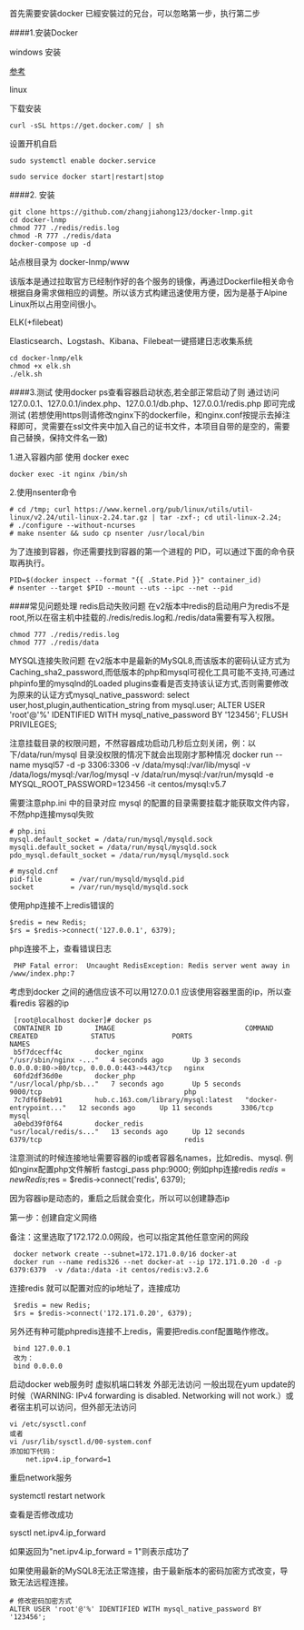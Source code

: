 首先需要安装docker 已經安裝过的兄台，可以忽略第一步，执行第二步


####1.安装Docker

windows 安装

[参考](https://www.jianshu.com/p/27dc76f855f1)


linux

下载安装
````
curl -sSL https://get.docker.com/ | sh
````
设置开机自启
````
sudo systemctl enable docker.service

sudo service docker start|restart|stop
````

####2. 安装
````
git clone https://github.com/zhangjiahong123/docker-lnmp.git
cd docker-lnmp
chmod 777 ./redis/redis.log
chmod -R 777 ./redis/data
docker-compose up -d
````
站点根目录为 docker-lnmp/www

该版本是通过拉取官方已经制作好的各个服务的镜像，再通过Dockerfile相关命令根据自身需求做相应的调整。所以该方式构建迅速使用方便，因为是基于Alpine Linux所以占用空间很小。

ELK(+filebeat)

Elasticsearch、Logstash、Kibana、Filebeat一键搭建日志收集系统

````
cd docker-lnmp/elk
chmod +x elk.sh
./elk.sh
````

####3.测试
使用docker ps查看容器启动状态,若全部正常启动了则 通过访问127.0.0.1、127.0.0.1/index.php、127.0.0.1/db.php、127.0.0.1/redis.php 即可完成测试 (若想使用https则请修改nginx下的dockerfile，和nginx.conf按提示去掉注释即可，灵需要在ssl文件夹中加入自己的证书文件，本项目自带的是空的，需要自己替换，保持文件名一致)

1.进入容器内部
使用 docker exec
````
docker exec -it nginx /bin/sh
````
2.使用nsenter命令
````
# cd /tmp; curl https://www.kernel.org/pub/linux/utils/util-linux/v2.24/util-linux-2.24.tar.gz | tar -zxf-; cd util-linux-2.24;
# ./configure --without-ncurses
# make nsenter && sudo cp nsenter /usr/local/bin
````
为了连接到容器，你还需要找到容器的第一个进程的 PID，可以通过下面的命令获取再执行。
````
PID=$(docker inspect --format "{{ .State.Pid }}" container_id)
# nsenter --target $PID --mount --uts --ipc --net --pid
````


####常见问题处理
redis启动失败问题 在v2版本中redis的启动用户为redis不是root,所以在宿主机中挂载的./redis/redis.log和./redis/data需要有写入权限。

    chmod 777 ./redis/redis.log
    chmod 777 ./redis/data
    
    
MYSQL连接失败问题 在v2版本中是最新的MySQL8,而该版本的密码认证方式为Caching_sha2_password,而低版本的php和mysql可视化工具可能不支持,可通过phpinfo里的mysqlnd的Loaded plugins查看是否支持该认证方式,否则需要修改为原来的认证方式mysql_native_password: select user,host,plugin,authentication_string from mysql.user; ALTER USER 'root'@'%' IDENTIFIED WITH mysql_native_password BY '123456'; FLUSH PRIVILEGES;

注意挂载目录的权限问题，不然容器成功启动几秒后立刻关闭，例：以下/data/run/mysql 目录没权限的情况下就会出现刚才那种情况 docker run --name mysql57 -d -p 3306:3306 -v /data/mysql:/var/lib/mysql -v /data/logs/mysql:/var/log/mysql -v /data/run/mysql:/var/run/mysqld -e MYSQL_ROOT_PASSWORD=123456 -it centos/mysql:v5.7

需要注意php.ini 中的目录对应 mysql 的配置的目录需要挂载才能获取文件内容，不然php连接mysql失败


  ```
  # php.ini
  mysql.default_socket = /data/run/mysql/mysqld.sock
  mysqli.default_socket = /data/run/mysql/mysqld.sock
  pdo_mysql.default_socket = /data/run/mysql/mysqld.sock
  
  # mysqld.cnf
  pid-file       = /var/run/mysqld/mysqld.pid
  socket         = /var/run/mysqld/mysqld.sock
  
  ```

使用php连接不上redis错误的
 ```
 $redis = new Redis;
 $rs = $redis->connect('127.0.0.1', 6379);
 ```
 
php连接不上，查看错误日志
```
 PHP Fatal error:  Uncaught RedisException: Redis server went away in /www/index.php:7
````
考虑到docker 之间的通信应该不可以用127.0.0.1 应该使用容器里面的ip，所以查看redis 容器的ip

```
 [root@localhost docker]# docker ps
 CONTAINER ID        IMAGE                                COMMAND                  CREATED             STATUS              PORTS                                      NAMES
 b5f7dcecff4c        docker_nginx                         "/usr/sbin/nginx -..."   4 seconds ago       Up 3 seconds        0.0.0.0:80->80/tcp, 0.0.0.0:443->443/tcp   nginx
 60fd2df36d0e        docker_php                           "/usr/local/php/sb..."   7 seconds ago       Up 5 seconds        9000/tcp                                   php
 7c7df6f8eb91        hub.c.163.com/library/mysql:latest   "docker-entrypoint..."   12 seconds ago      Up 11 seconds       3306/tcp                                   mysql
 a0ebd39f0f64        docker_redis                         "usr/local/redis/s..."   13 seconds ago      Up 12 seconds       6379/tcp                                   redis
````
注意测试的时候连接地址需要容器的ip或者容器名names，比如redis、mysql. 例如nginx配置php文件解析 fastcgi_pass php:9000; 例如php连接redis $redis = new Redis;$res = $redis->connect('redis', 6379);

因为容器ip是动态的，重启之后就会变化，所以可以创建静态ip


第一步：创建自定义网络

备注：这里选取了172.172.0.0网段，也可以指定其他任意空闲的网段
```
 docker network create --subnet=172.171.0.0/16 docker-at
 docker run --name redis326 --net docker-at --ip 172.171.0.20 -d -p 6379:6379  -v /data:/data -it centos/redis:v3.2.6
```
连接redis 就可以配置对应的ip地址了，连接成功

```
 $redis = new Redis;
 $rs = $redis->connect('172.171.0.20', 6379);
```

另外还有种可能phpredis连接不上redis，需要把redis.conf配置略作修改。
````
 bind 127.0.0.1
 改为：
 bind 0.0.0.0
````
启动docker web服务时 虚拟机端口转发 外部无法访问 一般出现在yum update的时候（WARNING: IPv4 forwarding is disabled. Networking will not work.）或者宿主机可以访问，但外部无法访问
```
vi /etc/sysctl.conf
或者
vi /usr/lib/sysctl.d/00-system.conf
添加如下代码：
    net.ipv4.ip_forward=1
```

重启network服务

systemctl restart network

查看是否修改成功

sysctl net.ipv4.ip_forward

如果返回为"net.ipv4.ip_forward = 1"则表示成功了

如果使用最新的MySQL8无法正常连接，由于最新版本的密码加密方式改变，导致无法远程连接。
```
# 修改密码加密方式
ALTER USER 'root'@'%' IDENTIFIED WITH mysql_native_password BY '123456';
```